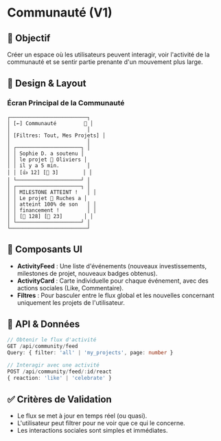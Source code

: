 # Communauté (V1)

## 🎯 Objectif

Créer un espace où les utilisateurs peuvent interagir, voir l'activité de la communauté et se sentir partie prenante d'un mouvement plus large. 

## 🎨 Design & Layout

### Écran Principal de la Communauté
```text
┌─────────────────────────┐
│ [←] Communauté         👥 │
│                         │
│ [Filtres: Tout, Mes Projets] │
│                         │
│ ┌─────────────────────┐ │
│ │ Sophie D. a soutenu │
│ │ le projet 🌳 Oliviers │
│ │ il y a 5 min.         │
│ │ [👍 12] [💬 3]        │ │
│ └─────────────────────┘ │
│ ┌─────────────────────┐ │
│ │ MILESTONE ATTEINT !   │ │
│ │ Le projet 🐝 Ruches a │
│ │ atteint 100% de son   │ │
│ │ financement !         │ │
│ │ [🎉 128] [💬 23]       │ │
│ └─────────────────────┘ │
└─────────────────────────┘
```

## 📱 Composants UI

- **ActivityFeed** : Une liste d'événements (nouveaux investissements, milestones de projet, nouveaux badges obtenus).
- **ActivityCard** : Carte individuelle pour chaque événement, avec des actions sociales (Like, Commentaire).
- **Filtres** : Pour basculer entre le flux global et les nouvelles concernant uniquement les projets de l'utilisateur.

## 📡 API & Données

```typescript
// Obtenir le flux d'activité
GET /api/community/feed
Query: { filter: 'all' | 'my_projects', page: number }

// Interagir avec une activité
POST /api/community/feed/:id/react
{ reaction: 'like' | 'celebrate' }
```

## ✅ Critères de Validation
- Le flux se met à jour en temps réel (ou quasi).
- L'utilisateur peut filtrer pour ne voir que ce qui le concerne.
- Les interactions sociales sont simples et immédiates.